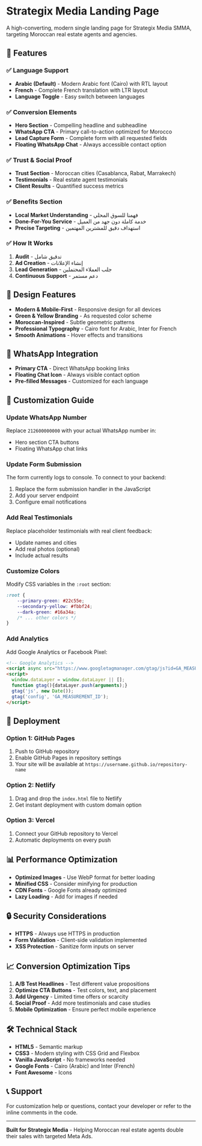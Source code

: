 # Strategix Media Landing Page

A high-converting, modern single landing page for Strategix Media SMMA, targeting Moroccan real estate agents and agencies.

## 🎯 Features

### ✅ Language Support
- **Arabic (Default)** - Modern Arabic font (Cairo) with RTL layout
- **French** - Complete French translation with LTR layout
- **Language Toggle** - Easy switch between languages

### ✅ Conversion Elements
- **Hero Section** - Compelling headline and subheadline
- **WhatsApp CTA** - Primary call-to-action optimized for Morocco
- **Lead Capture Form** - Complete form with all requested fields
- **Floating WhatsApp Chat** - Always accessible contact option

### ✅ Trust & Social Proof
- **Trust Section** - Moroccan cities (Casablanca, Rabat, Marrakech)
- **Testimonials** - Real estate agent testimonials
- **Client Results** - Quantified success metrics

### ✅ Benefits Section
- **Local Market Understanding** - فهمنا للسوق المحلي
- **Done-For-You Service** - خدمة كاملة دون جهد من العميل
- **Precise Targeting** - استهداف دقيق للمشترين المهتمين

### ✅ How It Works
1. **Audit** - تدقيق شامل
2. **Ad Creation** - إنشاء الإعلانات
3. **Lead Generation** - جلب العملاء المحتملين
4. **Continuous Support** - دعم مستمر

## 🎨 Design Features

- **Modern & Mobile-First** - Responsive design for all devices
- **Green & Yellow Branding** - As requested color scheme
- **Moroccan-Inspired** - Subtle geometric patterns
- **Professional Typography** - Cairo font for Arabic, Inter for French
- **Smooth Animations** - Hover effects and transitions

## 📱 WhatsApp Integration

- **Primary CTA** - Direct WhatsApp booking links
- **Floating Chat Icon** - Always visible contact option
- **Pre-filled Messages** - Customized for each language

## 🔧 Customization Guide

### Update WhatsApp Number
Replace `212600000000` with your actual WhatsApp number in:
- Hero section CTA buttons
- Floating WhatsApp chat links

### Update Form Submission
The form currently logs to console. To connect to your backend:
1. Replace the form submission handler in the JavaScript
2. Add your server endpoint
3. Configure email notifications

### Add Real Testimonials
Replace placeholder testimonials with real client feedback:
- Update names and cities
- Add real photos (optional)
- Include actual results

### Customize Colors
Modify CSS variables in the `:root` section:
```css
:root {
    --primary-green: #22c55e;
    --secondary-yellow: #fbbf24;
    --dark-green: #16a34a;
    /* ... other colors */
}
```

### Add Analytics
Add Google Analytics or Facebook Pixel:
```html
<!-- Google Analytics -->
<script async src="https://www.googletagmanager.com/gtag/js?id=GA_MEASUREMENT_ID"></script>
<script>
  window.dataLayer = window.dataLayer || [];
  function gtag(){dataLayer.push(arguments);}
  gtag('js', new Date());
  gtag('config', 'GA_MEASUREMENT_ID');
</script>
```

## 🚀 Deployment

### Option 1: GitHub Pages
1. Push to GitHub repository
2. Enable GitHub Pages in repository settings
3. Your site will be available at `https://username.github.io/repository-name`

### Option 2: Netlify
1. Drag and drop the `index.html` file to Netlify
2. Get instant deployment with custom domain option

### Option 3: Vercel
1. Connect your GitHub repository to Vercel
2. Automatic deployments on every push

## 📊 Performance Optimization

- **Optimized Images** - Use WebP format for better loading
- **Minified CSS** - Consider minifying for production
- **CDN Fonts** - Google Fonts already optimized
- **Lazy Loading** - Add for images if needed

## 🔒 Security Considerations

- **HTTPS** - Always use HTTPS in production
- **Form Validation** - Client-side validation implemented
- **XSS Protection** - Sanitize form inputs on server

## 📈 Conversion Optimization Tips

1. **A/B Test Headlines** - Test different value propositions
2. **Optimize CTA Buttons** - Test colors, text, and placement
3. **Add Urgency** - Limited time offers or scarcity
4. **Social Proof** - Add more testimonials and case studies
5. **Mobile Optimization** - Ensure perfect mobile experience

## 🛠 Technical Stack

- **HTML5** - Semantic markup
- **CSS3** - Modern styling with CSS Grid and Flexbox
- **Vanilla JavaScript** - No frameworks needed
- **Google Fonts** - Cairo (Arabic) and Inter (French)
- **Font Awesome** - Icons

## 📞 Support

For customization help or questions, contact your developer or refer to the inline comments in the code.

---

**Built for Strategix Media** - Helping Moroccan real estate agents double their sales with targeted Meta Ads.